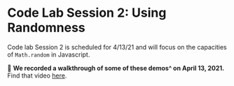 # Code Lab Session 2: Using Randomness

Code lab Session 2 is scheduled for 4/13/21 and will focus on the capacities of `Math.random` in Javascript.

🎥 **We recorded a walkthrough of some of these demos^ on April 13, 2021.** Find that video [here](https://risd.zoom.us/rec/share/FLlg5WX-3-ibbNymPD-svl3EiUA9oZM-YVst2aT6eOJlfYv9Za8xZHucOflXGgTP.jjQRqd2Vg8Egmxj4).
